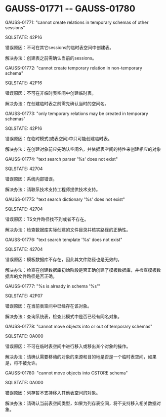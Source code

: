 # GAUSS-01771 -- GAUSS-01780<a name="ZH-CN_TOPIC_0302073061"></a>

GAUSS-01771: "cannot create relations in temporary schemas of other sessions"

SQLSTATE: 42P16

错误原因：不可在其它sessions的临时表空间中创建表。

解决办法：创建表之前需确认当前的sessions。

GAUSS-01772: "cannot create temporary relation in non-temporary schema"

SQLSTATE: 42P16

错误原因：不可在非临时表空间中创建临时表。

解决办法：在创建临时表之前需先确认当时的空间名。

GAUSS-01773: "only temporary relations may be created in temporary schemas"

SQLSTATE: 42P16

错误原因：在临时模式\(或表空间\)中只可能创建临时表。

解决办法：在创建对象前应先确认空间名，并依据表空间的特性来创建相应的对象

GAUSS-01774: "text search parser '%s' does not exist"

SQLSTATE: 42704

错误原因：系统内部错误。

解决办法：请联系技术支持工程师提供技术支持。

GAUSS-01775: "text search dictionary '%s' does not exist"

SQLSTATE: 42704

错误原因：TS文件路径找不到或者不存在。

解决办法：检查数据库实际创建的文件目录并核实路径的正确性。

GAUSS-01776: "text search template '%s' does not exist"

SQLSTATE: 42704

错误原因：模板数据库不存在，因此其文件路径也是无效的。

解决办法：检查在创建数据库初始阶段是否正确创建了模板数据库，并检查模板数据库的文件路径是否正确。

GAUSS-01777: "%s is already in schema '%s'"

SQLSTATE: 42P07

错误原因：在当前表空间中已经存在该对象。

解决办法：查询系统表，检查此模式中是否已经有同名对象。

GAUSS-01778: "cannot move objects into or out of temporary schemas"

SQLSTATE: 0A000

错误原因：不可在临时表空间中进行移入或移出某个对象的操作。

解决办法：请确认需要移动的对象的来源和目的地是否是一个临时表空间，如果是，将不被允许。

GAUSS-01780: "cannot move objects into CSTORE schema"

SQLSTATE: 0A000

错误原因：列存暂不支持移入其他表空间的对象。

解决办法：请确认当前表空间类型，如果为列存表空间，将不支持移入相关数据对象。


